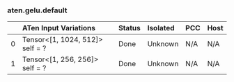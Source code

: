 ### aten.gelu.default
|    | ATen Input Variations           | Status   | Isolated   | PCC   | Host   |
|---:|:--------------------------------|:---------|:-----------|:------|:-------|
|  0 | Tensor<[1, 1024, 512]> self = ? | Done     | Unknown    | N/A   | N/A    |
|  1 | Tensor<[1, 256, 256]> self = ?  | Done     | Unknown    | N/A   | N/A    |

